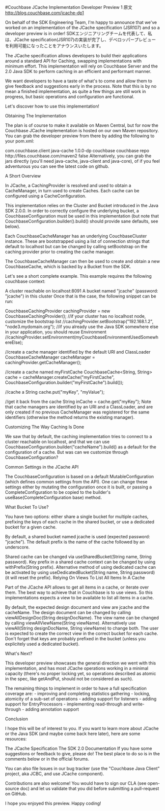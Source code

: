 #Couchbase JCache Implementation Developer Preview 1
原文
http://blog.couchbase.com/jcache-dp1

On behalf of the SDK Engineering Team, I'm happy to announce that we've worked on an implementation of the JCache specification (JSR107) and so a developer preview is in order!
SDKエンジニアリングチームを代表して、私は、JCache specification(JSR107)の実装が完了し、デベロッパープレビューを利用可能になったことをアナウンスいたします。

The JCache specification allows developers to build their applications around a standard API for Caching, swapping implementations with minimum effort. This implementation will rely on Couchbase Server and the 2.0 Java SDK to perform caching in an efficient and performant manner.

We want developers to have a taste of what's to come and allow them to give feedback and suggestions early in the process. Note that this is by no mean a finished implementation, as quite a few things are still work in progress, but basic operations and configuration are functional.

Let's discover how to use this implementation!

Obtaining The Implementation

The plan is of course to make it available on Maven Central, but for now the Couchbase JCache implementation is hosted on our own Maven repository. You can grab the developer preview from there by adding the following to your pom.xml:

<dependencies>
    <dependency>
        <groupId>com.couchbase.client</groupId>
        <artifactId>java-cache</artifactId>
        <version>1.0.0-dp</version>
    </dependency>
</dependencies>

<repositories>
    <repository>
        <id>couchbase</id>
        <name>couchbase repo</name>
        <url>http://files.couchbase.com/maven2</url>
        <snapshots><enabled>false</enabled></snapshots>
    </repository>
</repositories>
Alternatively, you can grab the jars directly (you'll need java-cache, java-client and java-core), of if you feel adventurous you can see the latest code on github.

A Short Overview

In JCache, a CachingProvider is resolved and used to obtain a CacheManager, in turn used to create Caches. Each cache can be configured using a CacheConfiguration.

This implementation relies on the Cluster and Bucket introduced in the Java SDK 2.0.0. In order to correctly configure the underlying bucket, a CouchbaseConfiguration must be used in this implementation (but note that CouchbaseConfiguration.builder().build() should provide sane defaults, see below).

Each CouchbaseCacheManager has an underlying CouchbaseCluster instance. These are bootstrapped using a list of connection strings that default to localhost but can be changed by calling setBootstrap on the caching provider prior to creating the cache manager.

The CouchbaseCacheManager can then be used to create and obtain a new CouchbaseCache, which is backed by a Bucket from the SDK.

Let's see a short complete example. This example requires the following couchbase context:

A cluster reachable on localhost:8091
A bucket named "jcache" (password: "jcache") in this cluster
Once that is the case, the following snippet can be run:

CouchbaseCachingProvider cachingProvider = new CouchbaseCachingProvider();
//if your cluster has no localhost node, customize the bootstrap list
//cachingProvider.setBootstrap("192.168.1.2", "node3.mydomain.org");
//if you already use the Java SDK somewhere else in your application, you should reuse Environment
//cachingProvider.setEnvironment(myCouchbaseEnvironmentUsedSomewhereElse);

//create a cache manager identified by the default URI and ClassLoader
CouchbaseCacheManager cacheManager = cachingProvider.getCacheManager();

//create a cache named myFirstCache
CouchbaseCache<String, String> cache = cacheManager.createCache("myFirstCache", CouchbaseConfiguration.builder("myFirstCache").build());

//cache a String
cache.put("myKey", "myValue");

//get it back from the cache
String inCache = cache.get("myKey");
Note that cache managers are identified by an URI and a ClassLoader, and are only created if no previous CacheManager was registered for the same identifiers (otherwise the method returns the existing manager).

Customizing The Way Caching Is Done

We saw that by default, the caching implementation tries to connect to a cluster reachable on localhost, and that we can use CouchbaseConfiguration.builder("cacheName").build() as a default for the configuration of a cache. But was can we customize through CouchbaseConfiguration?

Common Settings in the JCache API

The CouchbaseConfiguration is based on a default MutableConfiguration (which defines common settings from the API). One can change these settings either by mutating the configuration once it is built, or passing a CompleteConfiguration to be copied to the builder's useBase(CompleteConfiguration base) method.

What Bucket To Use?

You have two options: either share a single bucket for multiple caches, prefixing the keys of each cache in the shared bucket, or use a dedicated bucket for a given cache.

By default, a shared bucket named jcache is used (expected password: "jcache"). The default prefix is the name of the cache followed by an underscore.

Shared cache can be changed via useSharedBucket(String name, String password).
Key prefix in a shared cache context can be changed by using withPrefix(String prefix).
Alternative method of using dedicated cache can be activated by using useDedicatedBucket(String name, String password) (it will reset the prefix).
Relying On Views To List All Items In A Cache

Part of the JCache API allows to get all items in a cache, or iterate over them. The best way to achieve that in Couchbase is to use views. So this implementations expects a view to be available to list all items in a cache.

By default, the expected design document and view are jcache and the cacheName.
The design document can be changed by calling viewAllDesignDoc(String designDocName).
The view name can be changed by calling viewAllViewName(String viewName).
Alternatively use viewAll(String designDocName, String viewName) to change both.
The user is expected to create the correct view in the correct bucket for each cache. Don't forget that keys are probably prefixed in the bucket (unless you explicitely used a dedicated bucket).

What's Next?

This developer preview showcases the general direction we went with this implementation, and has most JCache operations working in a minimal capacity (there's no proper locking yet, so operations described as atomic in the spec, like getAndPut, should not be considered as such).

The remaining things to implement in order to have a full specification coverage are: - improving and completing statistics gathering - locking, atomicity of a sub-set of operations - adding support for listeners - adding support for EntryProcessors - implementing read-through and write-through - adding annotation support

Conclusion

I hope this will be of interest to you. If you want to learn more about JCache or the Java SDK (and maybe come back here later), here are some resources:

The JCache Specification
The SDK 2.0 Documentation
If you have some suggestions or feedback to give, please do! The best place to do so is in the comments below or in the official forums.

You can also file Issues in our bug tracker (use the "Couchbase Java Client" project, aka JCBC, and use JCache component).

Contributions are also welcome! You would have to sign our CLA (see open-source doc) and let us validate that you did before submitting a pull-request on GitHub.

I hope you enjoyed this preview. Happy coding!
